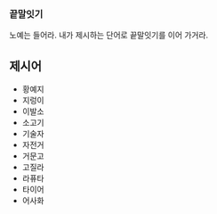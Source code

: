 ### 끝말잇기

노예는 들어라. 내가 제시하는 단어로 끝말잇기를 이어 가거라.



## 제시어

* 황예지
* 지렁이
* 이발소
* 소고기
* 기술자
* 자전거
* 거문고
* 고질라
* 라퓨타
* 타이어
* 어사화